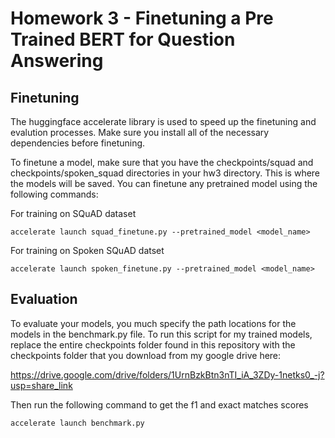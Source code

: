 # Homework 3 - Finetuning a Pre Trained BERT for Question Answering

## Finetuning
The huggingface accelerate library is used to speed up the finetuning and evalution
processes. Make sure you install all of the necessary dependencies before finetuning.

To finetune a model, make sure that you have the checkpoints/squad and checkpoints/spoken_squad
directories in your hw3 directory. This is where the models will be saved. You can finetune
any pretrained model using the following commands:

For training on SQuAD dataset

```accelerate launch squad_finetune.py --pretrained_model <model_name>```

For training on Spoken SQuAD datset

```accelerate launch spoken_finetune.py --pretrained_model <model_name>```

## Evaluation
To evaluate your models, you much specify the path locations for the models in the 
benchmark.py file. To run this script for my trained models, replace the entire checkpoints
folder found in this repository with the checkpoints folder that you download from
my google drive here:

https://drive.google.com/drive/folders/1UrnBzkBtn3nTI_iA_3ZDy-1netks0_-j?usp=share_link

Then run the following command to get the f1 and exact matches scores

```accelerate launch benchmark.py```